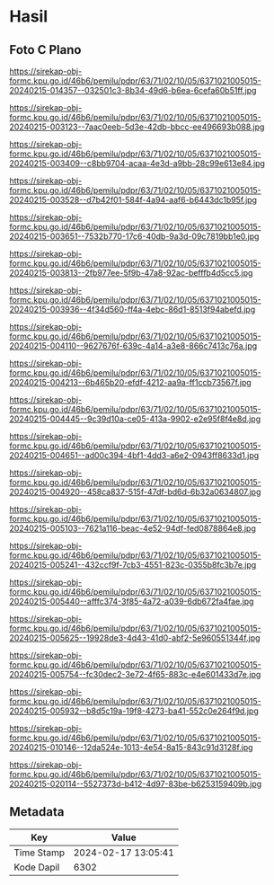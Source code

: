 # Hasil

## Foto C Plano

https://sirekap-obj-formc.kpu.go.id/46b6/pemilu/pdpr/63/71/02/10/05/6371021005015-20240215-014357--032501c3-8b34-49d6-b6ea-6cefa60b51ff.jpg

https://sirekap-obj-formc.kpu.go.id/46b6/pemilu/pdpr/63/71/02/10/05/6371021005015-20240215-003123--7aac0eeb-5d3e-42db-bbcc-ee496693b088.jpg

https://sirekap-obj-formc.kpu.go.id/46b6/pemilu/pdpr/63/71/02/10/05/6371021005015-20240215-003409--c8bb9704-acaa-4e3d-a9bb-28c99e613e84.jpg

https://sirekap-obj-formc.kpu.go.id/46b6/pemilu/pdpr/63/71/02/10/05/6371021005015-20240215-003528--d7b42f01-584f-4a94-aaf6-b6443dc1b95f.jpg

https://sirekap-obj-formc.kpu.go.id/46b6/pemilu/pdpr/63/71/02/10/05/6371021005015-20240215-003651--7532b770-17c6-40db-9a3d-09c7819bb1e0.jpg

https://sirekap-obj-formc.kpu.go.id/46b6/pemilu/pdpr/63/71/02/10/05/6371021005015-20240215-003813--2fb977ee-5f9b-47a8-92ac-befffb4d5cc5.jpg

https://sirekap-obj-formc.kpu.go.id/46b6/pemilu/pdpr/63/71/02/10/05/6371021005015-20240215-003936--4f34d560-ff4a-4ebc-86d1-8513f94abefd.jpg

https://sirekap-obj-formc.kpu.go.id/46b6/pemilu/pdpr/63/71/02/10/05/6371021005015-20240215-004110--9627676f-639c-4a14-a3e8-866c7413c76a.jpg

https://sirekap-obj-formc.kpu.go.id/46b6/pemilu/pdpr/63/71/02/10/05/6371021005015-20240215-004213--6b465b20-efdf-4212-aa9a-ff1ccb73567f.jpg

https://sirekap-obj-formc.kpu.go.id/46b6/pemilu/pdpr/63/71/02/10/05/6371021005015-20240215-004445--9c39d10a-ce05-413a-9902-e2e95f8f4e8d.jpg

https://sirekap-obj-formc.kpu.go.id/46b6/pemilu/pdpr/63/71/02/10/05/6371021005015-20240215-004651--ad00c394-4bf1-4dd3-a6e2-0943ff8633d1.jpg

https://sirekap-obj-formc.kpu.go.id/46b6/pemilu/pdpr/63/71/02/10/05/6371021005015-20240215-004920--458ca837-515f-47df-bd6d-6b32a0634807.jpg

https://sirekap-obj-formc.kpu.go.id/46b6/pemilu/pdpr/63/71/02/10/05/6371021005015-20240215-005103--7621a116-beac-4e52-94df-fed0878864e8.jpg

https://sirekap-obj-formc.kpu.go.id/46b6/pemilu/pdpr/63/71/02/10/05/6371021005015-20240215-005241--432ccf9f-7cb3-4551-823c-0355b8fc3b7e.jpg

https://sirekap-obj-formc.kpu.go.id/46b6/pemilu/pdpr/63/71/02/10/05/6371021005015-20240215-005440--afffc374-3f85-4a72-a039-6db672fa4fae.jpg

https://sirekap-obj-formc.kpu.go.id/46b6/pemilu/pdpr/63/71/02/10/05/6371021005015-20240215-005625--19928de3-4d43-41d0-abf2-5e960551344f.jpg

https://sirekap-obj-formc.kpu.go.id/46b6/pemilu/pdpr/63/71/02/10/05/6371021005015-20240215-005754--fc30dec2-3e72-4f65-883c-e4e601433d7e.jpg

https://sirekap-obj-formc.kpu.go.id/46b6/pemilu/pdpr/63/71/02/10/05/6371021005015-20240215-005932--b8d5c19a-19f8-4273-ba41-552c0e264f9d.jpg

https://sirekap-obj-formc.kpu.go.id/46b6/pemilu/pdpr/63/71/02/10/05/6371021005015-20240215-010146--12da524e-1013-4e54-8a15-843c91d3128f.jpg

https://sirekap-obj-formc.kpu.go.id/46b6/pemilu/pdpr/63/71/02/10/05/6371021005015-20240215-020114--5527373d-b412-4d97-83be-b6253159409b.jpg


## Metadata

| Key        | Value               |
| ---------- | ------------------- |
| Time Stamp | 2024-02-17 13:05:41 |
| Kode Dapil | 6302                |



